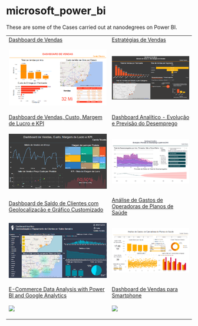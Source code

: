# microsoft_power_bi

These are some of the Cases carried out at nanodegrees on Power BI.

<table border="0" cellspacing="0" rules="none">
  <tr>
    <td> 
      <a  href='https://github.com/alteregocamila/microsoft_power_bi/tree/main/EstudodeCaso1_DashboarddeVendas'>Dashboard de Vendas</a>
    </td>
    <td> 
      <a  href='https://github.com/alteregocamila/microsoft_power_bi/tree/main/EstudodeCaso2_Estrat%C3%A9giasdeVendas'>Estratégias de Vendas</a>
    </td>
  </tr>
  <tr>
  <td>

[<img src="https://github.com/alteregocamila/microsoft_power_bi/blob/main/EstudodeCaso1_DashboarddeVendas/EstudodeCaso1_DashboarddeVendas.PNG" width="360"/>](EstudodeCaso1_DashboarddeVendas.PNG)

  </td>
  <td>

[<img src="https://github.com/alteregocamila/microsoft_power_bi/blob/main/EstudodeCaso2_Estrat%C3%A9giasdeVendas/EstudodeCaso2_Estrat%C3%A9giasdeVendas.PNG" width="360"/>](EstudodeCaso2_EstratégiasdeVendas.PNG)

  </td>
  </tr>
    <tr>
    <td> 
      <a  href='https://github.com/alteregocamila/microsoft_power_bi/tree/main/DashboarddeVendasCustoMargemdeLucroeKPI'>Dashboard de Vendas, Custo, Margem de Lucro e KPI</a>
    </td>
    <td> 
      <a  href='https://github.com/alteregocamila/microsoft_power_bi/tree/main/EstudodeCaso3-Evolu%C3%A7%C3%A3oePrevis%C3%A3odoDesemprego'>Dashboard Analítico - Evolução e Previsão do Desemprego</a>
    </td>
  </tr>
  <tr>

  <tr>
  <td>

[<img src="https://github.com/alteregocamila/microsoft_power_bi/blob/main/DashboarddeVendasCustoMargemdeLucroeKPI/DashboarddeVendas%2CCusto%2CMargemdeLucroeKPI.PNG" width="360"/>](DashboarddeVendas,Custo,MargemdeLucroeKPI.PNG)

  </td>
  <td>

[<img src="https://github.com/alteregocamila/microsoft_power_bi/blob/main/EstudodeCaso3-Evolu%C3%A7%C3%A3oePrevis%C3%A3odoDesemprego/DashboardAnalitico-Evolu%C3%A7%C3%A3oePrevis%C3%A3odoDesemprego.PNG" width="360"/>](DashboardAnalitico-EvoluçãoePrevisãodoDesemprego.PNG)

  </td>
  </tr>
  <tr>
    <td> 
      <a  href='https://github.com/alteregocamila/microsoft_power_bi/tree/main/DashboarddeSaldodeClientescomGeolocaliza%C3%A7%C3%A3oeGr%C3%A1ficoCustomizado'>Dashboard de Saldo de Clientes com Geolocalização e Gráfico Customizado</a>
    </td>
    <td> 
      <a  href='https://github.com/alteregocamila/microsoft_power_bi/tree/main/An%C3%A1lisedeGastosdeOperadorasdePlanosdeSa%C3%BAde'>Análise de Gastos de Operadoras de Planos de Saúde</a>
    </td>
  </tr>
  <tr>

  <tr>
  <td>

[<img src="https://github.com/alteregocamila/microsoft_power_bi/blob/main/DashboarddeSaldodeClientescomGeolocaliza%C3%A7%C3%A3oeGr%C3%A1ficoCustomizado/DashboarddeSaldodeClientescomGeolocaliza%C3%A7%C3%A3oeGr%C3%A1ficoCustomizado.PNG" width="360"/>](DashboarddeSaldodeClientescomGeolocalizaçãoeGráficoCustomizado.PNG)

  </td>
  <td>

[<img src="https://github.com/alteregocamila/microsoft_power_bi/blob/main/An%C3%A1lisedeGastosdeOperadorasdePlanosdeSa%C3%BAde/An%C3%A1lisedeGastosdeOperadorasdePlanosdeSa%C3%BAde.PNG" width="360"/>](AnálisedeGastosdeOperadorasdePlanosdeSaúde.PNG)

  </td>
  </tr>
 <tr>
    <td> 
      <a  href='xxxx'>E-Commerce Data Analysis with Power BI and Google Analytics</a>
    </td>
    <td> 
      <a  href='xxxx'>Dashboard de Vendas para Smartphone</a>
    </td>
  </tr>
  <tr>

  <tr>
  <td>

[<img src="xxxx" width="360"/>](Análise_de_Dados_de_E-Commerce_com_Power_BI_e_Google_Analytics.PNG)

  </td>
  <td>

[<img src="xxxxx" width="360"/>](Lab3_DashboardParaSmartphone.PNG)

  </td>
  </tr>
</table>

